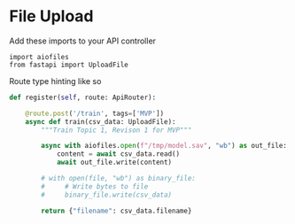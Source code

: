 # File Upload

Add these imports to your API controller
```
import aiofiles
from fastapi import UploadFile
```


Route type hinting like so

```python
def register(self, route: ApiRouter):

    @route.post('/train', tags=['MVP'])
    async def train(csv_data: UploadFile):
        """Train Topic 1, Revison 1 for MVP"""

        async with aiofiles.open(f"/tmp/model.sav", "wb") as out_file:
            content = await csv_data.read()
            await out_file.write(content)

        # with open(file, "wb") as binary_file:
        #     # Write bytes to file
        #     binary_file.write(csv_data)

        return {"filename": csv_data.filename}
```
